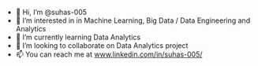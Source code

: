 - 👋 Hi, I’m @suhas-005
- 👀 I’m interested in in Machine Learning, Big Data / Data Engineering and Analytics
- 🌱 I’m currently learning Data Analytics
- 💞️ I’m looking to collaborate on Data Analytics project
- 📫 You can reach me at www.linkedin.com/in/suhas-005/

<!---
suhas-005/suhas-005 is a ✨ special ✨ repository because its `README.md` (this file) appears on your GitHub profile.
You can click the Preview link to take a look at your changes.
--->
